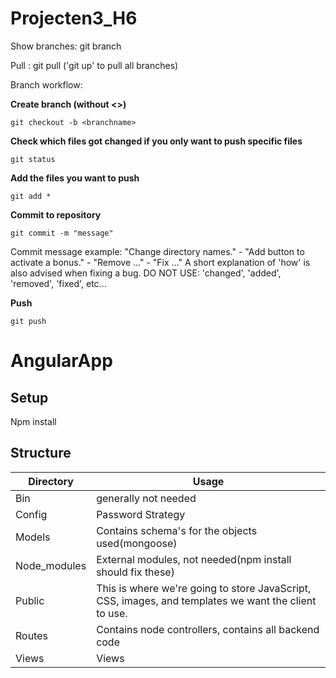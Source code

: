 # Projecten3_H6

Show branches: git branch

Pull : git pull ('git up' to pull all branches)

Branch workflow:

  **Create branch (without <>)**
  
    git checkout -b <branchname>
 
  **Check which files got changed if you only want to push specific files**

    git status
 
  **Add the files you want to push**
  
    git add *
    
  **Commit to repository**
  
    git commit -m "message"
    
  Commit message example: "Change directory names." - "Add button to activate a bonus." - "Remove ..." - "Fix ..."
  A short explanation of 'how' is also advised when fixing a bug.
  DO NOT USE: 'changed', 'added', 'removed', 'fixed', etc...
  
  **Push**
  
    git push


# AngularApp
## Setup
Npm install
## Structure

| Directory     | Usage                                                                                                	|
|--------------	|------------------------------------------------------------------------------------------------------	|
| Bin          	| generally not needed                                                                                 	|
| Config       	| Password Strategy                                                                                    	|
| Models       	| Contains schema's for the objects used(mongoose)                                                     	|
| Node_modules 	| External modules, not needed(npm install should fix these)                                           	|
| Public       	| This is where we're going to store JavaScript, CSS, images, and templates we want the client to use. 	|
| Routes       	| Contains node controllers, contains all backend code                                                 	|
| Views        	| Views                                                                                                	|
